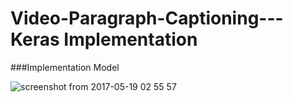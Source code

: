 # Video-Paragraph-Captioning---Keras Implementation

###Implementation Model

![screenshot from 2017-05-19 02 55 57](https://cloud.githubusercontent.com/assets/11591804/26229271/e9ae2956-3c40-11e7-8328-205e26c82a55.png)
